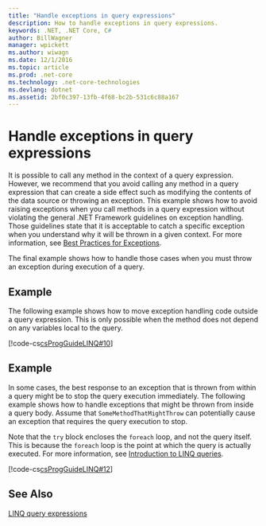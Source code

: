 ```yaml
---
title: "Handle exceptions in query expressions"
description: How to handle exceptions in query expressions.
keywords: .NET, .NET Core, C#
author: BillWagner
manager: wpickett
ms.author: wiwagn
ms.date: 12/1/2016
ms.topic: article
ms.prod: .net-core
ms.technology: .net-core-technologies
ms.devlang: dotnet
ms.assetid: 2bf0c397-13fb-4f68-bc2b-531c6c88a167
---
```

# Handle exceptions in query expressions

It is possible to call any method in the context of a query expression. However, we recommend that you avoid calling any method in a query expression that can create a side effect such as modifying the contents of the data source or throwing an exception. This example shows how to avoid raising exceptions when you call methods in a query expression without violating the general .NET Framework guidelines on exception handling. Those guidelines state that it is acceptable to catch a specific exception when you understand why it will be thrown in a given context. For more information, see [Best Practices for Exceptions](../../standard/exceptions/best-practices-for-exceptions.md).  
  
 The final example shows how to handle those cases when you must throw an exception during execution of a query.  
  
## Example  

 The following example shows how to move exception handling code outside a query expression. This is only possible when the method does not depend on any variables local to the query.  
  
 [!code-cs[csProgGuideLINQ#10](../../../samples/snippets/csharp/concepts/linq/how-to-handle-exceptions-in-query-expressions_1.cs)]  
  
## Example 

 In some cases, the best response to an exception that is thrown from within a query might be to stop the query execution immediately. The following example shows how to handle exceptions that might be thrown from inside a query body. Assume that `SomeMethodThatMightThrow` can potentially cause an exception that requires the query execution to stop.  
  
 Note that the `try` block encloses the `foreach` loop, and not the query itself. This is because the `foreach` loop is the point at which the query is actually executed. For more information, see [Introduction to LINQ queries](../programming-guide/concepts/linq/introduction-to-linq-queries.md).  
  
 [!code-cs[csProgGuideLINQ#12](../../../samples/snippets/csharp/concepts/linq/how-to-handle-exceptions-in-query-expressions_2.cs)]  
  

## See Also  
 [LINQ query expressions](index.md)